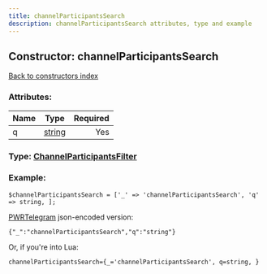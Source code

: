 ```yaml
---
title: channelParticipantsSearch
description: channelParticipantsSearch attributes, type and example
---
```

## Constructor: channelParticipantsSearch  
[Back to constructors index](index.md)



### Attributes:

| Name     |    Type       | Required |
|----------|:-------------:|---------:|
|q|[string](../types/string.md) | Yes|



### Type: [ChannelParticipantsFilter](../types/ChannelParticipantsFilter.md)


### Example:

```
$channelParticipantsSearch = ['_' => 'channelParticipantsSearch', 'q' => string, ];
```  

[PWRTelegram](https://pwrtelegram.xyz) json-encoded version:

```
{"_":"channelParticipantsSearch","q":"string"}
```


Or, if you're into Lua:  


```
channelParticipantsSearch={_='channelParticipantsSearch', q=string, }

```


